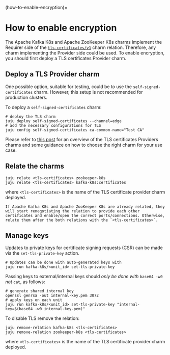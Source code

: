 (how-to-enable-encryption)=
# How to enable encryption

The Apache Kafka K8s and Apache ZooKeeper K8s charms implement the Requirer side of the [`tls-certificates/v1`](https://github.com/canonical/charm-relation-interfaces/blob/main/interfaces/tls_certificates/v1/README.md) charm relation. 
Therefore, any charm implementing the Provider side could be used. 
To enable encryption, you should first deploy a TLS certificates Provider charm.

## Deploy a TLS Provider charm

One possible option, suitable for testing, could be to use the `self-signed-certificates` charm. However, this setup is not recommended for production clusters. 

To deploy a `self-signed-certificates` charm:

```shell
# deploy the TLS charm
juju deploy self-signed-certificates --channel=edge
# add the necessary configurations for TLS
juju config self-signed-certificates ca-common-name="Test CA"
```

Please refer to [this post](https://charmhub.io/topics/security-with-x-509-certificates) for an overview of the TLS certificates Providers charms and some guidance on how to choose the right charm for your use case. 

## Relate the charms

```
juju relate <tls-certificates> zookeeper-k8s
juju relate <tls-certificates> kafka-k8s:certificates
```

where `<tls-certificates>` is the name of the TLS certificate provider charm deployed.

```{note}
If Apache Kafka K8s and Apache ZooKeeper K8s are already related, they will start renegotiating the relation to provide each other certificates and enable/open the correct ports/connections. Otherwise, relate them after the both relations with the `<tls-certificates>`.
```

## Manage keys

Updates to private keys for certificate signing requests (CSR) can be made via the `set-tls-private-key` action.

```shell
# Updates can be done with auto-generated keys with
juju run kafka-k8s/<unit_id> set-tls-private-key
```

Passing keys to external/internal keys should *only be done with* `base64 -w0` *not* `cat`, as follows:

```shell
# generate shared internal key
openssl genrsa -out internal-key.pem 3072
# apply keys on each unit
juju run kafka-k8s/<unit_id> set-tls-private-key "internal-key=$(base64 -w0 internal-key.pem)"
```

To disable TLS remove the relation:

```shell
juju remove-relation kafka-k8s <tls-certificates>
juju remove-relation zookeeper-k8s <tls-certificates>
```

where `<tls-certificates>` is the name of the TLS certificate provider charm deployed.

